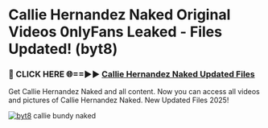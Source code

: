 # Callie Hernandez Naked Original Videos 0nlyFans Leaked - Files Updated! (byt8)

<h3>🔴 CLICK HERE 🌐==►► <a href="https://tinyurl.com/up5wt9bj" rel="nofollow">Callie Hernandez Naked Updated Files</a></h3>

Get Callie Hernandez Naked and all content. Now you can access all videos and pictures of Callie Hernandez Naked. New Updated Files 2025!

[![byt8](https://i.imgur.com/ABiUzMV.gif)](https://tinyurl.com/up5wt9bj)
callie bundy naked